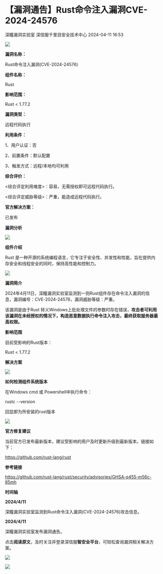 #  【漏洞通告】Rust命令注入漏洞CVE-2024-24576   
深瞳漏洞实验室  深信服千里目安全技术中心   2024-04-11 16:53  
  
![](https://mmbiz.qpic.cn/mmbiz_gif/w8NHw6tcQ5y3kKRF0QgoCjFUVSicucQALQkyzxYIEOaFtc8r2lICmPnzAiaicjyLibRk6CmRpgdAMjcbLPrgdyUIQg/640?wx_fmt=gif&from=appmsg "")  
  
**漏洞名称：**  
  
Rust命令注入漏洞(CVE-2024-24576)  
  
**组件名称：**  
  
Rust  
  
**影响范围：**  
  
Rust < 1.77.2  
  
**漏洞类型：**  
  
远程代码执行  
  
**利用条件：**  
  
1、用户认证：否  
  
2、前置条件：默认配置  
  
3、触发方式：远程/本地均可利用  
  
**综合评价：**  
  
<综合评定利用难度>：容易，无需授权即可远程代码执行。  
  
<综合评定威胁等级>：严重，能造成远程代码执行。  
  
**官方解决方案：**  
  
已发布  
  
  
  
  
  
**漏洞分析**  
  
![](https://mmbiz.qpic.cn/mmbiz_gif/w8NHw6tcQ5y3kKRF0QgoCjFUVSicucQALJLfQJxm4dTLBE6nCvdGcwdDACd7D3CCaiaFBQ4eC3Kf5Xm6LicLXlN7g/640?wx_fmt=gif&from=appmsg "")  
  
**组件介绍**  
  
Rust 是一种开源的系统编程语言，它专注于安全性、并发性和性能，旨在提供内存安全和线程安全的同时，保持高性能和控制力。  
  
![](https://mmbiz.qpic.cn/mmbiz_gif/w8NHw6tcQ5y3kKRF0QgoCjFUVSicucQALJLfQJxm4dTLBE6nCvdGcwdDACd7D3CCaiaFBQ4eC3Kf5Xm6LicLXlN7g/640?wx_fmt=gif&from=appmsg "")  
  
**漏洞简介**  
  
2024年4月11日，深瞳漏洞实验室监测到一则Rust组件存在命令注入漏洞的信息，漏洞编号：CVE-2024-24576，漏洞威胁等级：严重。  
  
该漏洞是由于Rust 转义Windows上批处理文件的参数时存在错误，**攻击者可利用该漏洞在未经授权的情况下，构造恶意数据执行命令注入攻击，最终获取服务器最高权限。**  
  
  
  
**影响范围**  
  
目前受影响的Rust版本：  
  
Rust < 1.77.2  
  
  
**解决方案**  
  
![](https://mmbiz.qpic.cn/mmbiz_gif/w8NHw6tcQ5y3kKRF0QgoCjFUVSicucQALJLfQJxm4dTLBE6nCvdGcwdDACd7D3CCaiaFBQ4eC3Kf5Xm6LicLXlN7g/640?wx_fmt=gif&from=appmsg "")  
  
**如何检测组件系统版本**  
  
  
在Windows cmd 或 Powershell中执行命令：  
  
rustc --version  
  
回显即为所安装的rust版本  
  
![](https://mmbiz.qpic.cn/mmbiz_gif/w8NHw6tcQ5y3kKRF0QgoCjFUVSicucQALJLfQJxm4dTLBE6nCvdGcwdDACd7D3CCaiaFBQ4eC3Kf5Xm6LicLXlN7g/640?wx_fmt=gif&from=appmsg "")  
  
**官方修复建议**  
  
  
当前官方已发布最新版本，建议受影响的用户及时更新升级到最新版本。链接如下：  
  
https://github.com/rust-lang/rust  
  
  
**参考链接**  
  
  
https://github.com/rust-lang/rust/security/advisories/GHSA-q455-m56c-85mh  
  
  
**时间轴**  
  
  
  
**2024/4/11**  
  
深瞳漏洞实验室监测到Rust命令注入漏洞(CVE-2024-24576)攻击信息。  
  
  
**2024/4/11**  
  
深瞳漏洞实验室发布漏洞通告。  
  
点击**阅读原文**，及时关注并登录深信服**智安全平台**，可轻松查询漏洞相关解决方案。  
  
![](https://mmbiz.qpic.cn/mmbiz_png/w8NHw6tcQ5y3kKRF0QgoCjFUVSicucQALzFUTlicbqNBZZN9KGO2atd1HAlXtjLd7RtKHjKI9g2qOYVaLZ4iavia2Q/640?wx_fmt=png&from=appmsg "")  
  
![](https://mmbiz.qpic.cn/mmbiz_jpg/w8NHw6tcQ5y3kKRF0QgoCjFUVSicucQALdjEcqZEtQys8QATgeib46IKUYzao5wVLTg29uh5O0Gb9XZtEQAcyaLA/640?wx_fmt=jpeg&from=appmsg "")  
  
  
  
  
